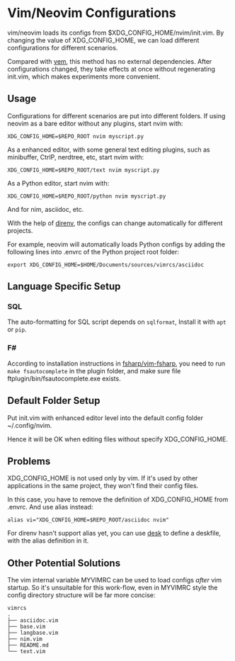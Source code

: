 # Vim/Neovim Configurations

vim/neovim loads its configs from $XDG_CONFIG_HOME/nvim/init.vim.
By changing the value of XDG_CONFIG_HOME,
we can load different configurations for different scenarios.

Compared with [vem](https://github.com/leetschau/vem),
this method has no external dependencies.
After configurations changed, they take effects at once without regenerating init.vim,
which makes experiments more convenient.

## Usage

Configurations for different scenarios are put into different folders.
If using neovim as a bare editor without any plugins, start nvim with:
```
XDG_CONFIG_HOME=$REPO_ROOT nvim myscript.py
```

As a enhanced editor, with some general text editing plugins,
such as minibuffer, CtrlP, nerdtree, etc, start nvim with:
```
XDG_CONFIG_HOME=$REPO_ROOT/text nvim myscript.py
```

As a Python editor, start nvim with:
```
XDG_CONFIG_HOME=$REPO_ROOT/python nvim myscript.py
```

And for nim, asciidoc, etc.

With the help of [direnv](https://direnv.net/),
the configs can change automatically for different projects.

For example, neovim will automatically loads Python configs
by adding the following lines into .envrc
of the Python project root folder:
```
export XDG_CONFIG_HOME=$HOME/Documents/sources/vimrcs/asciidoc
```

## Language Specific Setup

### SQL

The auto-formatting for SQL script depends on `sqlformat`,
Install it with `apt` or `pip`.

### F#

According to installation instructions in [fsharp/vim-fsharp](https://github.com/fsharp/vim-fsharp),
you need to run `make fsautocomplete` in the plugin folder,
and make sure file ftplugin/bin/fsautocomplete.exe exists.

## Default Folder Setup

Put init.vim with enhanced editor level into the default config folder
~/.config/nvim.

Hence it will be OK when editing files without specify XDG_CONFIG_HOME.

## Problems

XDG_CONFIG_HOME is not used only by vim.
If it's used by other applications in the same project,
they won't find their config files.

In this case, you have to remove the definition of XDG_CONFIG_HOME
from .envrc. And use alias instead:
```
alias vi="XDG_CONFIG_HOME=$REPO_ROOT/asciidoc nvim"
```

For direnv hasn't support alias yet,
you can use [desk](https://github.com/jamesob/desk) to define a deskfile,
with the alias definition in it.

## Other Potential Solutions

The vim internal variable MYVIMRC can be used to load configs *after* vim startup.
So it's unsuitable for this work-flow,
even in MYVIMRC style the config directory structure will be far more concise:
```
vimrcs
.
├── asciidoc.vim
├── base.vim
├── langbase.vim
├── nim.vim
├── README.md
└── text.vim
```

